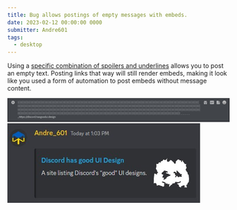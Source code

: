 ```yaml
---
title: Bug allows postings of empty messages with embeds.
date: 2023-02-12 00:00:00 0000
submitter: Andre601
tags:
  - desktop
---
```


Using a [specific combination of spoilers and underlines](https://pastebin.com/NLxd4pg0) allows you to post an empty text. Posting links that way will still render embeds, making it look like you used a form of automation to post embeds without message content.

![Embed issue text](/assets/images/link-embed-bug/empty-message-text.jpg "The text used to post an empty message. Everything after the _ are hidden.")
![Embed issue showcase](/assets/images/link-embed-bug/empty-message.jpg "The result with the non-visible link causing an embed to appear, making it look like I used client modifications.")
